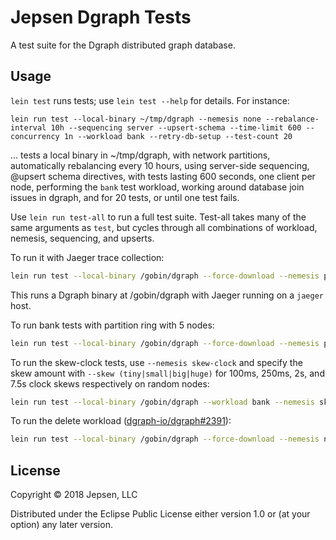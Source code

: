 # Jepsen Dgraph Tests

A test suite for the Dgraph distributed graph database.

## Usage

`lein test` runs tests; use `lein test --help` for details. For instance:

```
lein run test --local-binary ~/tmp/dgraph --nemesis none --rebalance-interval 10h --sequencing server --upsert-schema --time-limit 600 --concurrency 1n --workload bank --retry-db-setup --test-count 20
```

... tests a local binary in ~/tmp/dgraph, with network partitions, automatically rebalancing every 10 hours, using server-side sequencing, @upsert schema directives, with tests lasting 600 seconds, one client per node, performing the `bank` test workload, working around database join issues in dgraph, and for 20 tests, or until one test fails.

Use `lein run test-all` to run a full test suite. Test-all takes many of the
same arguments as `test`, but cycles through all combinations of workload,
nemesis, sequencing, and upserts.

To run it with Jaeger trace collection:

```sh
lein run test --local-binary /gobin/dgraph --force-download --nemesis partition-ring --workload bank --rebalance-interval 10h --upsert-schema --time-limit 600 --concurrency 30 --nodes "n1, n2, n3" --replicas 3 --test-count 20 --dgraph-jaeger-collector http://jaeger:14268 --tracing http://jaeger:14268/api/traces
```

This runs a Dgraph binary at /gobin/dgraph with Jaeger running on a `jaeger` host.

To run bank tests with partition ring with 5 nodes:

```sh
lein run test --local-binary /gobin/dgraph --force-download --nemesis partition-ring --workload bank --rebalance-interval 10h --upsert-schema --time-limit 600 --concurrency 30 --replicas 3 --test-count 20 --dgraph-jaeger-collector http://jaeger:14268 --tracing http://jaeger:14268/api/traces
```

To run the skew-clock tests, use `--nemesis skew-clock` and specify the skew amount with `--skew (tiny|small|big|huge)` for 100ms, 250ms, 2s, and 7.5s clock skews respectively on random nodes:

```sh
lein run test --local-binary /gobin/dgraph --workload bank --nemesis skew-clock --skew small --rebalance-interval 10h --upsert-schema --time-limit 600 --dgraph-jaeger-collector http://jaeger:14268
```

To run the delete workload ([dgraph-io/dgraph#2391](https://github.com/dgraph-io/dgraph/issues/2391#issuecomment-391442598)):

```sh
lein run test --local-binary /gobin/dgraph --force-download --nemesis none --rebalance-interval 10h --sequencing server --upsert-schema --time-limit 600 --concurrency 30 --workload delete --retry-db-setup --test-count 20 --dgraph-jaeger-collector http://jaeger:14268
```


## License

Copyright © 2018 Jepsen, LLC

Distributed under the Eclipse Public License either version 1.0 or (at
your option) any later version.
